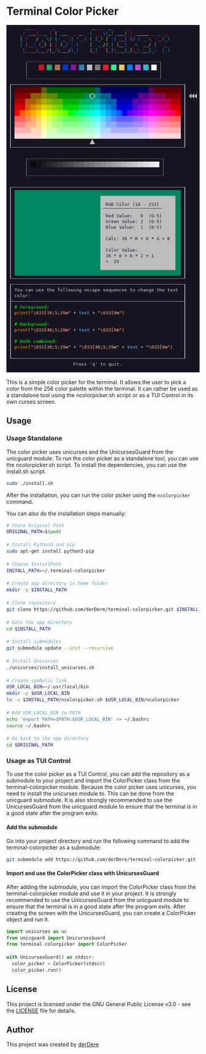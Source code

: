# Terminal Color Picker

![Screenshot](screenshot.png)

This is a simple color picker for the terminal. It allows the user to pick a color from the 256 color palette within the terminal.
It can rather be used as a standalone tool using the ncolorpicker.sh script or as a TUI Control in its own curses screen.

## Usage

### Usage Standalone

The color picker uses unicurses and the UnicursesGuard from the unicguard module. To run the color picker as a standalone tool, you can use the ncolorpicker.sh script.
To install the dependencies, you can use the install.sh script.

```bash
sudo ./install.sh
```

After the installation, you can run the color picker using the `ncolorpicker` command.

You can also do the installation steps manually:

```bash
# Store Original Path
ORIGINAL_PATH=$(pwd)

# Install Python3 and pip
sudo apt-get install python3-pip

# Choose InstallPath
INSTALL_PATH=~/.terminal-colorpicker

# Create app directory in home folder
mkdir -p $INSTALL_PATH

# Clone repository
git clone https://github.com/derDere/terminal-colorpicker.git $INSTALL_PATH

# Goto the app directory
cd $INSTALL_PATH

# Install submodules
git submodule update --init --recursive

# Install Unicurses
./unicurses/install_unicurses.sh

# Create symbolic link
USR_LOCAL_BIN=~/.usr/local/bin
mkdir -p $USR_LOCAL_BIN
ln -s $INSTALL_PATH/ncolorpicker.sh $USR_LOCAL_BIN/ncolorpicker

# Add USR_LOCAL_BIN to PATH
echo 'export PATH=$PATH:$USR_LOCAL_BIN' >> ~/.bashrc
source ~/.bashrc

# Go back to the app directory
cd $ORIGINAL_PATH
```

### Usage as TUI Control

To use the color picker as a TUI Control, you can add the repository as a submodule to your project and import the ColorPicker class from the terminal-colorpicker module.
Because the color picker uses unicurses, you need to install the unicurses module to. This can be done from the unicguard submodule.
It is also strongly recommended to use the UnicursesGuard from the unicguard module to ensure that the terminal is in a good state after the program exits.

#### Add the submodule

Go into your project directory and run the following command to add the terminal-colorpicker as a submodule:

```bash
git submodule add https://github.com/derDere/terminal-colorpicker.git
```

#### Import and use the ColorPicker class with UnicursesGuard

After adding the submodule, you can import the ColorPicker class from the terminal-colorpicker module and use it in your project.
It is strongly recommended to use the UnicursesGuard from the unicguard module to ensure that the terminal is in a good state after the program exits.
After creating the screen with the UnicursesGuard, you can create a ColorPicker object and run it.

```python
import unicurses as uc
from unicguard import UnicursesGuard
from terminal-colorpicker import ColorPicker

with UnicursesGuard() as stdscr:
  color_picker = ColorPicker(stdscr)
  color_picker.run()
```

## License

This project is licensed under the GNU General Public License v3.0 - see the [LICENSE](LICENSE) file for details.

## Author

This project was created by [derDere](https://github.com/derDere)
